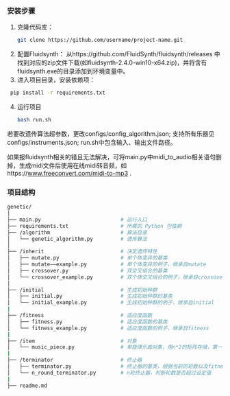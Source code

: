 ### 安装步骤

1. 克隆代码库：
   ```bash
   git clone https://github.com/username/project-name.git
    ```
2. 配置Fluidsynth：
   从https://github.com/FluidSynth/fluidsynth/releases 中找到对应的zip文件下载(如fluidsynth-2.4.0-win10-x64.zip)，并将含有fluidsynth.exe的目录添加到环境变量中。
3. 进入项目目录，安装依赖项：
  ```bash
   pip install -r requirements.txt
   ```
4. 运行项目
   ```bash
   bash run.sh
   ```
若要改遗传算法超参数，更改configs/config_algorithm.json; 支持所有乐器见configs/instruments.json; run.sh中包含输入、输出文件路径。

如果报fluidsynth相关的错且无法解决，可将main.py中midi_to_audio相关语句删掉，生成midi文件后使用在线midi转音频，如https://www.freeconvert.com/midi-to-mp3 .
### 项目结构

```bash
genetic/
│
├── main.py                          # 运行入口
├── requirements.txt                 # 所需的 Python 包依赖
├── /algorithm                       # 算法目录
│   └── genetic_algorithm.py         # 遗传算法
│
├── /inherit                         # 决定遗传特性
│   ├── mutate.py                    # 单个体变异的基类
│   ├── mutate——example.py           # 单个体变异的例子，继承自mutate
│   ├── crossover.py                 # 双交叉组合的基类
│   └── crossover_example.py         # 双个体交叉组合的例子，继承自crossover
│
├── /initial                         # 生成初始种群
│   ├── initial.py                   # 生成初始种群的基类
│   └── initial_example.py           # 生成初始种群的例子，继承自initial
|
├── /fitness                         # 适应度函数
│   ├── fitness.py                   # 适应度函数的基类
│   └── fitness_example.py           # 适应度函数的例子，继承自fitness
|
├── /item                            # 对象
│   └── music_piece.py               # 单旋律乐曲对象，用n*2的矩阵存储，第一列为音符值，第二列为时值
|
├── /terminator                      # 终止器
│   ├── terminator.py                # 终止器的基类，根据当前的轮数以及fitness判断算法是否终止
│   └── n_round_terminator.py        # n轮终止器，判断轮数是否超过设定值
|
├── readme.md                  
